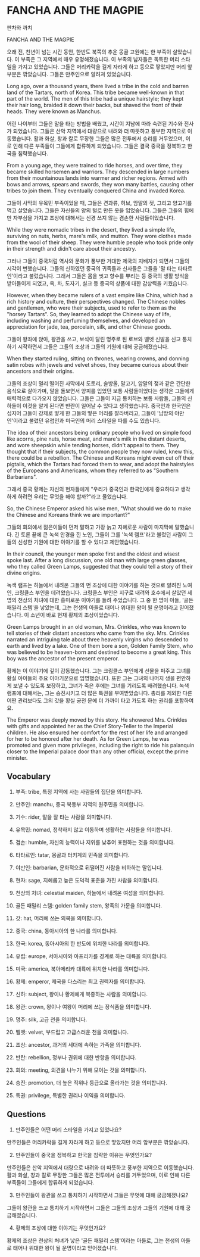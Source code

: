 # FANCHA AND THE MAGPIE

판차와 까치

FANCHA AND THE MAGPIE

오래 전, 천년이 넘는 시간 동안, 한반도 북쪽의 추운 몽골 고원에는 한 부족이 살았습니다. 이 부족은 그 지역에서 매우 유명해졌습니다. 이 부족의 남자들은 독특한 머리 스타일을 가지고 있었습니다. 그들은 머리카락을 길게 자라게 하고 등으로 땋았지만 머리 앞부분은 깎았습니다. 그들은 만주인으로 알려져 있었습니다.

Long ago, over a thousand years, there lived a tribe in the cold and barren land of the Tartars, north of Korea. This tribe became well-known in that part of the world. The men of this tribe had a unique hairstyle; they kept their hair long, braided it down their backs, but shaved the front of their heads. They were known as Manchus.

어린 나이부터 그들은 말을 타는 방법을 배웠고, 시간이 지남에 따라 숙련된 기수와 전사가 되었습니다. 그들은 산악 지역에서 대량으로 내려와 더 따뜻하고 풍부한 지역으로 이동했습니다. 활과 화살, 창과 칼로 무장한 그들은 많은 전투에서 승리를 거두었으며, 이로 인해 다른 부족들이 그들에게 합류하게 되었습니다. 그들은 결국 중국을 정복하고 한국을 침략했습니다.

From a young age, they were trained to ride horses, and over time, they became skilled horsemen and warriors. They descended in large numbers from their mountainous lands into warmer and richer regions. Armed with bows and arrows, spears and swords, they won many battles, causing other tribes to join them. They eventually conquered China and invaded Korea.

그들이 사막의 유목민 부족이었을 때, 그들은 견과류, 허브, 암말의 젖, 그리고 양고기를 먹고 살았습니다. 그들은 자신들의 양의 털로 만든 옷을 입었습니다. 그들은 그들의 힘에만 자부심을 가지고 조상에 대해서는 신경 쓰지 않는 겸손한 사람들이었습니다.

While they were nomadic tribes in the desert, they lived a simple life, surviving on nuts, herbs, mare's milk, and mutton. They wore clothes made from the wool of their sheep. They were humble people who took pride only in their strength and didn't care about their ancestry.

그러나 그들이 중국처럼 역사와 문화가 풍부한 거대한 제국의 지배자가 되면서 그들의 시각이 변했습니다. 그들의 신하였던 중국의 귀족들과 신사들은 그들을 '말 타는 타타르인'이라고 불렀습니다. 그래서 그들은 몸을 씻고 향수를 뿌리는 등 중국의 생활 방식을 받아들이게 되었고, 옥, 차, 도자기, 실크 등 중국의 상품에 대한 감상력을 키웠습니다.

However, when they became rulers of a vast empire like China, which had a rich history and culture, their perspectives changed. The Chinese nobles and gentlemen, who were their subjects, used to refer to them as the "horsey Tartars". So, they learned to adopt the Chinese way of life, including washing and perfuming themselves, and developed an appreciation for jade, tea, porcelain, silk, and other Chinese goods.

그들이 왕좌에 앉아, 왕관을 쓰고, 보석이 달린 명주로 된 로브와 벨벳 신발을 신고 통치하기 시작하면서 그들은 그들의 조상과 그들의 기원에 대해 궁금해졌습니다.

When they started ruling, sitting on thrones, wearing crowns, and donning satin robes with jewels and velvet shoes, they became curious about their ancestors and their origins.

그들의 조상이 멀리 떨어진 사막에서 도토리, 솔방울, 말고기, 암말의 젖과 같은 간단한 음식으로 살아가며, 말을 돌보면서 양피를 입었던 보통 사람들이었다는 생각은 그들에게 매력적으로 다가오지 않았습니다. 그들은 그들이 지금 통치하는 보통 사람들, 그들의 신하들이 이것을 알게 된다면 반란이 일어날 수 있다고 생각했습니다. 중국인과 한국인은 심지어 그들이 강제로 땋게 한 그들의 땋은 머리를 잘라버리고, 그들이 '남방의 야만인'이라고 불렀던 유럽인과 미국인의 머리 스타일을 따를 수도 있습니다.

The idea of their ancestors being ordinary people who lived on simple food like acorns, pine nuts, horse meat, and mare's milk in the distant deserts, and wore sheepskin while tending horses, didn't appeal to them. They thought that if their subjects, the common people they now ruled, knew this, there could be a rebellion. The Chinese and Koreans might even cut off their pigtails, which the Tartars had forced them to wear, and adopt the hairstyles of the Europeans and Americans, whom they referred to as "Southern Barbarians".

그래서 중국 황제는 자신의 현자들에게 "우리가 중국인과 한국인에게 중요하다고 생각하게 하려면 우리는 무엇을 해야 할까?"라고 물었습니다.

So, the Chinese Emperor asked his wise men, "What should we do to make the Chinese and Koreans think we are important?"

그들의 회의에서 젊은이들이 먼저 말하고 가장 늙고 지혜로운 사람이 마지막에 말했습니다. 긴 토론 끝에 큰 녹색 안경을 낀 노인, 그들이 그를 '녹색 램프'라고 불렀던 사람이 그들의 신성한 기원에 대한 이야기를 할 수 있다고 제안했습니다.

In their council, the younger men spoke first and the oldest and wisest spoke last. After a long discussion, one old man with large green glasses, who they called Green Lamps, suggested that they could tell a story of their divine origins.

녹색 램프는 하늘에서 내려온 그들의 먼 조상에 대한 이야기를 하는 것으로 알려진 노여인, 크링클스 부인을 데려왔습니다. 크링클스 부인은 지구로 내려와 호수에서 살았던 세 명의 천상의 처녀에 대한 흥미로운 이야기를 들려 주었습니다. 그 중 한 명이 아들, '골든 패밀리 스템'을 낳았는데, 그는 천생의 아들로 태어나 위대한 왕이 될 운명이라고 믿어졌습니다. 이 소년이 바로 현재 황제의 조상이었습니다.

Green Lamps brought in an old woman, Mrs. Crinkles, who was known to tell stories of their distant ancestors who came from the sky. Mrs. Crinkles narrated an intriguing tale about three heavenly virgins who descended to earth and lived by a lake. One of them bore a son, Golden Family Stem, who was believed to be heaven-born and destined to become a great king. This boy was the ancestor of the present emperor.

황제는 이 이야기에 깊이 감동했습니다. 그는 크링클스 부인에게 선물을 퍼주고 그녀를 황실 아이들의 주요 이야기꾼으로 임명했습니다. 또한 그는 그녀의 나머지 생을 편안하게 보낼 수 있도록 보장하고, 그녀가 죽은 후에는 그녀를 기리도록 배려했습니다. 녹색 램프에 대해서는, 그는 승진시키고 더 많은 특권을 부여받았습니다. 총리를 제외한 다른 어떤 관리보다도 그의 갓을 황실 궁전 문에 더 가까이 타고 가도록 하는 권리를 포함하여요.

The Emperor was deeply moved by this story. He showered Mrs. Crinkles with gifts and appointed her as the Chief Story-Teller to the Imperial children. He also ensured her comfort for the rest of her life and arranged for her to be honored after her death. As for Green Lamps, he was promoted and given more privileges, including the right to ride his palanquin closer to the Imperial palace door than any other official, except the prime minister.

## Vocabulary

1. 부족: tribe, 특정 지역에 사는 사람들의 집단을 의미합니다.

2. 만주인: manchu, 중국 북동부 지역의 원주민을 의미합니다.

3. 기수: rider, 말을 잘 타는 사람을 의미합니다.

4. 유목민: nomad, 정착하지 않고 이동하며 생활하는 사람들을 의미합니다.

5. 겸손: humble, 자신의 능력이나 지위를 낮추어 표현하는 것을 의미합니다.

6. 타타르인: tatar, 몽골과 터키계의 민족을 의미합니다.

7. 야만인: barbarian, 문화적으로 뒤떨어진 사람을 비하하는 말입니다.

8. 현자: sage, 지혜롭고 높은 도덕적 표준을 가진 사람을 의미합니다.

9. 천상의 처녀: celestial maiden, 하늘에서 내려온 여성을 의미합니다.

10. 골든 패밀리 스템: golden family stem, 왕족의 가문을 의미합니다.

11. 갓: hat, 머리에 쓰는 의복을 의미합니다.

12. 중국: china, 동아시아의 한 나라를 의미합니다.

13. 한국: korea, 동아시아의 한 반도에 위치한 나라를 의미합니다.

14. 유럽: europe, 서아시아와 아프리카를 경계로 하는 대륙을 의미합니다.

15. 미국: america, 북아메리카 대륙에 위치한 나라를 의미합니다.

16. 황제: emperor, 제국을 다스리는 최고 권력자를 의미합니다.

17. 신하: subject, 왕이나 황제에게 복종하는 사람을 의미합니다.

18. 왕관: crown, 왕이나 여왕이 머리에 쓰는 장식품을 의미합니다.

19. 명주: silk, 고급 천을 의미합니다.

20. 벨벳: velvet, 부드럽고 고급스러운 천을 의미합니다.

21. 조상: ancestor, 과거의 세대에 속하는 가족을 의미합니다.

22. 반란: rebellion, 정부나 권위에 대한 반항을 의미합니다.

23. 회의: meeting, 의견을 나누기 위해 모이는 것을 의미합니다.

24. 승진: promotion, 더 높은 직위나 등급으로 올라가는 것을 의미합니다.

25. 특권: privilege, 특별한 권리나 이익을 의미합니다.

## Questions

1. 만주인들은 어떤 머리 스타일을 가지고 있었나요?

만주인들은 머리카락을 길게 자라게 하고 등으로 땋았지만 머리 앞부분은 깎았습니다.

2. 만주인들이 중국을 정복하고 한국을 침략한 이유는 무엇인가요?

만주인들은 산악 지역에서 대량으로 내려와 더 따뜻하고 풍부한 지역으로 이동했습니다. 활과 화살, 창과 칼로 무장한 그들은 많은 전투에서 승리를 거두었으며, 이로 인해 다른 부족들이 그들에게 합류하게 되었습니다.

3. 만주인들이 왕관을 쓰고 통치하기 시작하면서 그들은 무엇에 대해 궁금해졌나요?

그들이 왕관을 쓰고 통치하기 시작하면서 그들은 그들의 조상과 그들의 기원에 대해 궁금해졌습니다.

4. 황제의 조상에 대한 이야기는 무엇인가요?

황제의 조상은 천상의 처녀가 낳은 '골든 패밀리 스템'이라는 아들로, 그는 천생의 아들로 태어나 위대한 왕이 될 운명이라고 믿어졌습니다.

